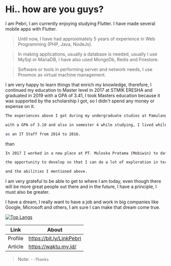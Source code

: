 # Hi.. how are you guys?


I am Pebri, I am currently enjoying studying Flutter. I have made several mobile apps with Flutter.

> Until now, I have had approximately 5 years of experience in Web Programming (PHP, Java, NodeJs).

> In making applications, usually a database is needed, usually I use MySql or MariaDB, I have also used MongoDb, Redis and Firestore.

> Software or tools in performing server and network needs, I use Proxmox as virtual machine management.

I am very happy to learn things that enrich my knowledge, therefore, I continued my education to Master level in 2017 at STMIK ERESHA and graduated in 2019 with a GPA of 3.41, I took Masters education because it was supported by the scholarship I got, so I didn't spend any money or expense on it.

```sh
The experiences above I got during my undergraduate studies at Pamulang University which I lived from 2012 to 2016
```
```sh
with a GPA of 3.10 and also in semester 4 while studying, I lived while working at the Jakarta Nanyang School
```
```sh
as an IT Staff from 2014 to 2016.
```
than
```sh
In 2017 I worked in a new place at PT. Muloska Pratama (Mobiwin) to date. Here I am very happy to be given
```
```sh
the opportunity to develop so that I can do a lot of exploration in terms of learning new programming languages
```
```sh
and the abilities I mentioned above.
```
I am very grateful to be able to get to where I am today, even though there will be more great people out there and in the future, I have a principle, I must also be greater.

I have a dream, I really want to have a job and work in big companies like Google, Microsoft and others, I am sure I can make that dream come true.

[![Top Langs](https://github-readme-stats.vercel.app/api/top-langs/?username=aquarink&layout=compact)](https://github.com/anuraghazra/github-readme-stats)

| Link | About |
| ------ | ------ |
| Profile | https://bit.ly/LinkPebri |
| Article | https://waktu.my.id/ |

> Note: `--Thanks`
